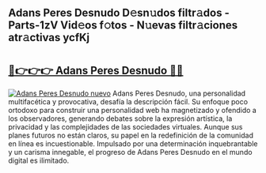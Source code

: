 ## Adans Peres Desnudo D𝚎sn𝚞dos filtr𝚊dos - Parts-1zV Vid𝚎os f𝚘tos - N𝚞evas filtr𝚊ciones atr𝚊ctivas ycfKj

# <h2><a href="http://mbblkz4.tromn.icu/?c=Adans+Peres+Desnudo">🔗👉👉👉 Adans Peres Desnudo 🔗🔗</a></h2>

[![Adans Peres Desnudo nuevo](https://i.imgur.com/pEAQMta.gif)](http://mbblkz4.tromn.icu/?c=Adans+Peres+Desnudo)
Adans Peres Desnudo, una personalidad multifacética y provocativa, desafía la descripción fácil. Su enfoque poco ortodoxo para construir una personalidad web ha magnetizado y ofendido a los observadores, generando debates sobre la expresión artística, la privacidad y las complejidades de las sociedades virtuales. Aunque sus planes futuros no están claros, su papel en la redefinición de la comunidad en línea es incuestionable. Impulsado por una determinación inquebrantable y un carisma innegable, el progreso de Adans Peres Desnudo en el mundo digital es ilimitado.
